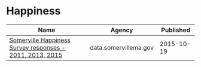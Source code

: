 # Happiness

Name | Agency | Published
---- | ---- | ---------
[Somerville Happiness Survey responses - 2011, 2013, 2015](../datasets/w898-3dfm.md) | data.somervillema.gov | 2015-10-19

